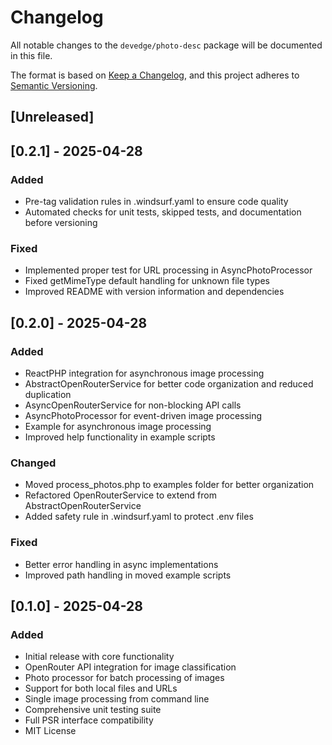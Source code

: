 # Changelog

All notable changes to the `devedge/photo-desc` package will be documented in this file.

The format is based on [Keep a Changelog](https://keepachangelog.com/en/1.0.0/),
and this project adheres to [Semantic Versioning](https://semver.org/spec/v2.0.0.html).

## [Unreleased]

## [0.2.1] - 2025-04-28

### Added
- Pre-tag validation rules in .windsurf.yaml to ensure code quality
- Automated checks for unit tests, skipped tests, and documentation before versioning

### Fixed
- Implemented proper test for URL processing in AsyncPhotoProcessor
- Fixed getMimeType default handling for unknown file types
- Improved README with version information and dependencies

## [0.2.0] - 2025-04-28

### Added
- ReactPHP integration for asynchronous image processing
- AbstractOpenRouterService for better code organization and reduced duplication
- AsyncOpenRouterService for non-blocking API calls
- AsyncPhotoProcessor for event-driven image processing
- Example for asynchronous image processing
- Improved help functionality in example scripts

### Changed
- Moved process_photos.php to examples folder for better organization
- Refactored OpenRouterService to extend from AbstractOpenRouterService
- Added safety rule in .windsurf.yaml to protect .env files

### Fixed
- Better error handling in async implementations
- Improved path handling in moved example scripts

## [0.1.0] - 2025-04-28

### Added
- Initial release with core functionality
- OpenRouter API integration for image classification
- Photo processor for batch processing of images
- Support for both local files and URLs
- Single image processing from command line
- Comprehensive unit testing suite
- Full PSR interface compatibility
- MIT License
